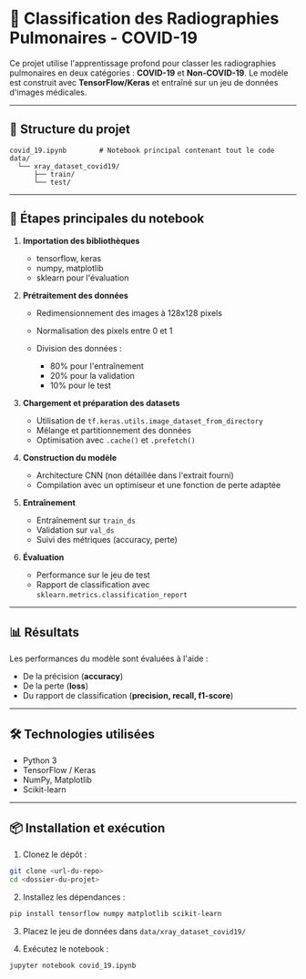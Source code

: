 # 🦠 Classification des Radiographies Pulmonaires - COVID-19

Ce projet utilise l'apprentissage profond pour classer les radiographies pulmonaires en deux catégories : **COVID-19** et **Non-COVID-19**. Le modèle est construit avec **TensorFlow/Keras** et entraîné sur un jeu de données d'images médicales.

---

## 📁 Structure du projet

```
covid_19.ipynb        # Notebook principal contenant tout le code
data/
  └── xray_dataset_covid19/
      ├── train/
      └── test/
```

---

## 🧠 Étapes principales du notebook

1. **Importation des bibliothèques**

   * tensorflow, keras
   * numpy, matplotlib
   * sklearn pour l'évaluation

2. **Prétraitement des données**

   * Redimensionnement des images à 128x128 pixels
   * Normalisation des pixels entre 0 et 1
   * Division des données :

     * 80% pour l'entraînement
     * 20% pour la validation
     * 10% pour le test

3. **Chargement et préparation des datasets**

   * Utilisation de `tf.keras.utils.image_dataset_from_directory`
   * Mélange et partitionnement des données
   * Optimisation avec `.cache()` et `.prefetch()`

4. **Construction du modèle**

   * Architecture CNN (non détaillée dans l'extrait fourni)
   * Compilation avec un optimiseur et une fonction de perte adaptée

5. **Entraînement**

   * Entraînement sur `train_ds`
   * Validation sur `val_ds`
   * Suivi des métriques (accuracy, perte)

6. **Évaluation**

   * Performance sur le jeu de test
   * Rapport de classification avec `sklearn.metrics.classification_report`

---

## 📊 Résultats

Les performances du modèle sont évaluées à l'aide :

* De la précision (**accuracy**)
* De la perte (**loss**)
* Du rapport de classification (**precision, recall, f1-score**)

---

## 🛠️ Technologies utilisées

* Python 3
* TensorFlow / Keras
* NumPy, Matplotlib
* Scikit-learn

---

## 📦 Installation et exécution

1. Clonez le dépôt :

```bash
git clone <url-du-repo>
cd <dossier-du-projet>
```

2. Installez les dépendances :

```bash
pip install tensorflow numpy matplotlib scikit-learn
```

3. Placez le jeu de données dans `data/xray_dataset_covid19/`

4. Exécutez le notebook :

```bash
jupyter notebook covid_19.ipynb
```
